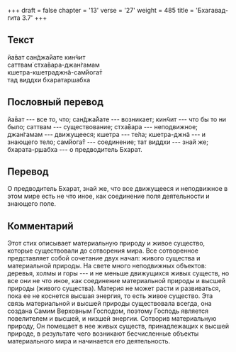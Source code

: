 +++
draft = false
chapter = '13'
verse = '27'
weight = 485
title = 'Бхагавад-гита 3.7'
+++
## Текст

йа̄ват сан̃джа̄йате кин̃чит  
саттвам̇ стха̄вара-джан̇гамам  
кшетра-кшетраджн̃а-сам̇йога̄т  
тад виддхи бхаратаршабха

## Пословный перевод

йа̄ват --- все то, что; сан̃джа̄йате --- возникает; кин̃чит --- что бы то ни
было; саттвам --- существование; стха̄вара --- неподвижное; джан̇гамам ---
движущееся; кшетра --- те́ла; кшетра-джн̃а --- и знающего тело; сам̇йога̄т
--- соединение; тат виддхи --- знай же; бхарата-р̣шабха --- о
предводитель Бхарат.

## Перевод

О предводитель Бхарат, знай же, что все движущееся и неподвижное в этом
мире есть не что иное, как соединение поля деятельности и знающего поле.

## Комментарий

Этот стих описывает материальную природу и живое существо, которые
существовали до сотворения мира. Все сотворенное представляет собой
сочетание двух начал: живого существа и материальной природы. На свете
много неподвижных объектов: деревья, холмы и горы --- и не меньше
движущихся живых существ, но все они не что иное, как соединение
материальной природы и высшей природы (живого существа). Материя не
может расти и развиваться, пока ее не коснется высшая энергия, то есть
живое существо. Эта связь материальной и высшей природы существовала
всегда, она создана Самим Верховным Господом, поэтому Господь является
повелителем и высшей, и низшей энергии. Сотворив материальную природу,
Он помещает в нее живых существ, принадлежащих к высшей природе, в
результате чего возникают бесчисленные объекты материального мира и
начинается его деятельность.
